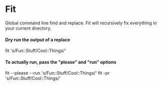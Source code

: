 # Fit

Global command line find and replace. Fit will recursively fix everything in your current directory.

#### Dry run the output of a replace
fit 's/Fun\:\:Stuff/Cool\:\:Things/'

#### To actually run, pass the "please" and "run" options
fit --please --run 's/Fun\:\:Stuff/Cool\:\:Things/'
fit -pr 's/Fun\:\:Stuff/Cool\:\:Things/'
